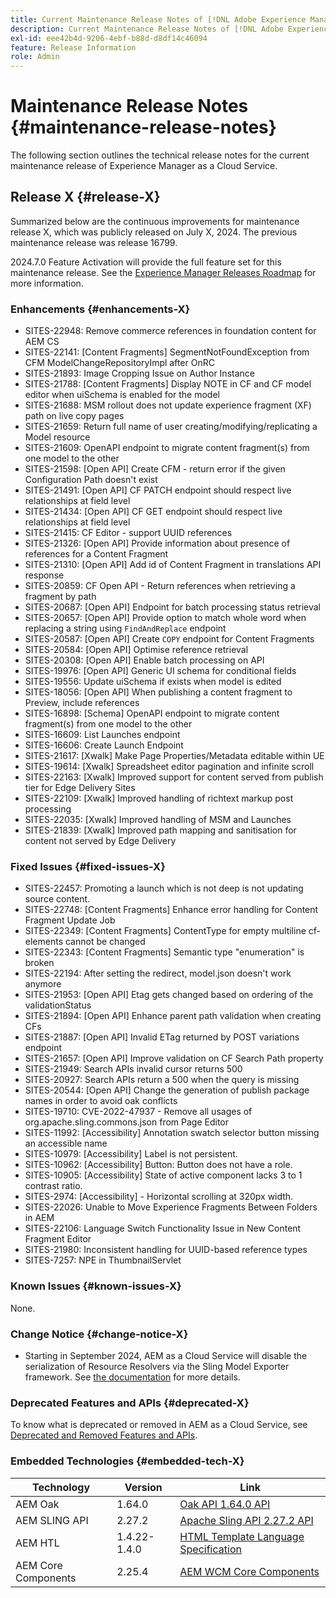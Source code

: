 ```yaml
---
title: Current Maintenance Release Notes of [!DNL Adobe Experience Manager] as a Cloud Service.
description: Current Maintenance Release Notes of [!DNL Adobe Experience Manager] as a Cloud Service.
exl-id: eee42b4d-9206-4ebf-b88d-d8df14c46094
feature: Release Information
role: Admin
---
```

# Maintenance Release Notes {#maintenance-release-notes}

The following section outlines the technical release notes for the current maintenance release of Experience Manager as a Cloud Service.

## Release X {#release-X}

Summarized below are the continuous improvements for maintenance release X, which was publicly released on July X, 2024. The previous maintenance release was release 16799.

2024.7.0 Feature Activation will provide the full feature set for this maintenance release. See the [Experience Manager Releases Roadmap](https://experienceleague.adobe.com/en/docs/experience-manager-release-information/aem-release-updates/update-releases-roadmap) for more information.

### Enhancements {#enhancements-X}

* SITES-22948: Remove commerce references in foundation content for AEM CS
* SITES-22141: [Content Fragments] SegmentNotFoundException from CFM ModelChangeRepositoryImpl after OnRC
* SITES-21893: Image Cropping Issue on Author Instance
* SITES-21788: [Content Fragments] Display NOTE in CF and CF model editor when uiSchema is enabled for the model
* SITES-21688: MSM rollout does not update experience fragment (XF) path on live copy pages
* SITES-21659: Return full name of user creating/modifying/replicating a Model resource
* SITES-21609: OpenAPI endpoint to migrate content fragment(s) from one model to the other
* SITES-21598: [Open API] Create CFM - return error if the given Configuration Path doesn't exist
* SITES-21491: [Open API] CF PATCH endpoint should respect live relationships at field level
* SITES-21434: [Open API] CF GET endpoint should respect live relationships at field level
* SITES-21415: CF Editor - support UUID references
* SITES-21326: [Open API] Provide information about presence of references for a Content Fragment
* SITES-21310: [Open API] Add id of Content Fragment in translations API response
* SITES-20859: CF Open API - Return references when retrieving a fragment by path
* SITES-20687: [Open API] Endpoint for batch processing status retrieval
* SITES-20657: [Open API] Provide option to match whole word when replacing a string using `FindAndReplace` endpoint
* SITES-20587: [Open API] Create `COPY` endpoint for Content Fragments
* SITES-20584: [Open API] Optimise reference retrieval
* SITES-20308: [Open API] Enable batch processing on API
* SITES-19976: [Open API] Generic UI schema for conditional fields
* SITES-19556: Update uiSchema if exists when model is edited
* SITES-18056: [Open API] When publishing a content fragment to Preview, include references
* SITES-16898: [Schema] OpenAPI endpoint to migrate content fragment(s) from one model to the other
* SITES-16609: List Launches endpoint
* SITES-16606: Create Launch Endpoint
* SITES-21617: [Xwalk] Make Page Properties/Metadata editable within UE
* SITES-19614: [Xwalk] Spreadsheet editor pagination and infinite scroll
* SITES-22163: [Xwalk] Improved support for content served from publish tier for Edge Delivery Sites
* SITES-22109: [Xwalk] Improved handling of richtext markup post processing
* SITES-22035: [Xwalk] Improved handling of MSM and Launches
* SITES-21839: [Xwalk] Improved path mapping and sanitisation for content not served by Edge Delivery

### Fixed Issues {#fixed-issues-X}

* SITES-22457: Promoting a launch which is not deep is not updating source content.
* SITES-22748: [Content Fragments] Enhance error handling for Content Fragment Update Job
* SITES-22349: [Content Fragments] ContentType for empty multiline cf-elements cannot be changed
* SITES-22343: [Content Fragments] Semantic type "enumeration" is broken
* SITES-22194: After setting the redirect, model.json doesn't work anymore
* SITES-21953: [Open API] Etag gets changed based on ordering of the validationStatus
* SITES-21894: [Open API] Enhance parent path validation when creating CFs
* SITES-21887: [Open API] Invalid ETag returned by POST variations endpoint
* SITES-21657: [Open API] Improve validation on CF Search Path property
* SITES-21949: Search APIs invalid cursor returns 500
* SITES-20927: Search APIs return a 500 when the query is missing
* SITES-20544: [Open API] Change the generation of publish package names in order to avoid oak conflicts
* SITES-19710: CVE-2022-47937 - Remove all usages of org.apache.sling.commons.json from Page Editor
* SITES-11992: [Accessibility] Annotation swatch selector button missing an accessible name
* SITES-10979: [Accessibility] Label is not persistent.
* SITES-10962: [Accessibility] Button: Button does not have a role.
* SITES-10905: [Accessibility] State of active component lacks 3 to 1 contrast ratio.
* SITES-2974:  [Accessibility] - Horizontal scrolling at 320px width.
* SITES-22026: Unable to Move Experience Fragments Between Folders in AEM
* SITES-22106: Language Switch Functionality Issue in New Content Fragment Editor
* SITES-21980: Inconsistent handling for UUID-based reference types
* SITES-7257: NPE in ThumbnailServlet

### Known Issues {#known-issues-X}

None.

### Change Notice {#change-notice-X}

* Starting in September 2024, AEM as a Cloud Service will disable the serialization of Resource Resolvers via the Sling Model Exporter framework. See [the documentation](/help/implementing/developing/hybrid/disallow-the-serialization-of-resourceresolvers-via-sling-model-exporter.md) for more details.

### Deprecated Features and APIs {#deprecated-X}

To know what is deprecated or removed in AEM as a Cloud Service, see [Deprecated and Removed Features and APIs](/help/release-notes/deprecated-removed-features.md).

### Embedded Technologies {#embedded-tech-X}

|Technology|Version|Link|
|---|---|---|
|AEM Oak | 1.64.0|[Oak API 1.64.0 API](https://www.javadoc.io/doc/org.apache.jackrabbit/oak-api/1.64.0/index.html)| 
|AEM SLING API | 2.27.2 |[Apache Sling API 2.27.2 API](https://www.javadoc.io/doc/org.apache.sling/org.apache.sling.api/latest/index.html)|
|AEM HTL| 1.4.22-1.4.0 |[HTML Template Language Specification](https://github.com/adobe/htl-spec)|
|AEM Core Components| 2.25.4|[AEM WCM Core Components](https://github.com/adobe/aem-core-wcm-components)|
